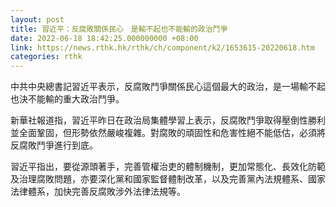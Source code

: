```yaml
---
layout: post
title: 習近平：反腐敗關係民心　是輸不起也不能輸的政治鬥爭
date: 2022-06-18 18:42:25.000000000 +08:00
link: https://news.rthk.hk/rthk/ch/component/k2/1653615-20220618.htm
categories: rthk
---
```


中共中央總書記習近平表示，反腐敗鬥爭關係民心這個最大的政治，是一場輸不起也決不能輸的重大政治鬥爭。

新華社報道指，習近平昨日在政治局集體學習上表示，反腐敗鬥爭取得壓倒性勝利並全面鞏固，但形勢依然嚴峻複雜。對腐敗的頑固性和危害性絕不能低估，必須將反腐敗鬥爭進行到底。

習近平指出，要從源頭著手，完善管權治吏的體制機制，更加常態化、長效化防範及治理腐敗問題，亦要深化黨和國家監督體制改革，以及完善黨內法規體系、國家法律體系，加快完善反腐敗涉外法律法規等。
